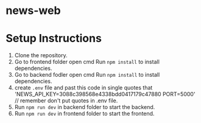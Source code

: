# news-web

# Setup Instructions

1. Clone the repository.
2. Go to frontend folder open cmd Run `npm install` to install dependencies.
3. Go to backend fodler open cmd Run `npm install` to install dependencies.
4. create `.env` file and past this code in single quotes that 'NEWS_API_KEY=3088c398568e4338bdd0417179c47880
PORT=5000' // remember don't put quotes in .env file.
5. Run `npm run dev` in backend folder to start the backend.
6. Run `npm run dev` in frontend folder to start the frontend.
